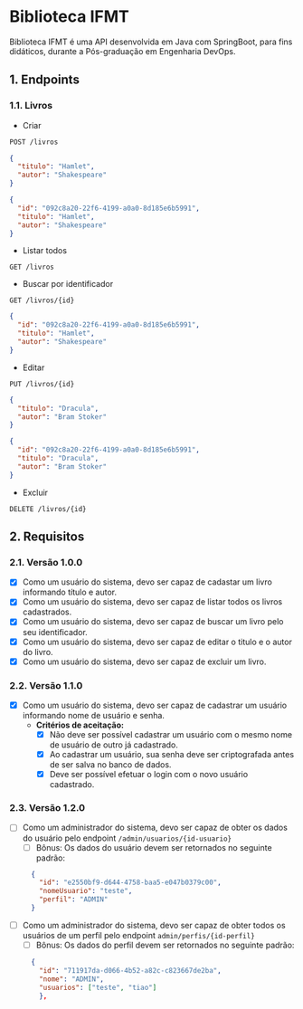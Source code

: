 # Biblioteca IFMT

Biblioteca IFMT é uma API desenvolvida em Java com SpringBoot, para fins didáticos, durante a Pós-graduação em Engenharia DevOps.

## 1. Endpoints

### 1.1. Livros

- Criar
```sh
POST /livros
```
```json
{
  "titulo": "Hamlet",
  "autor": "Shakespeare"
}
```
```json
{
  "id": "092c8a20-22f6-4199-a0a0-8d185e6b5991",
  "titulo": "Hamlet",
  "autor": "Shakespeare"
}
```
- Listar todos
```
GET /livros
```
- Buscar por identificador
```
GET /livros/{id}
```
```json
{
  "id": "092c8a20-22f6-4199-a0a0-8d185e6b5991",
  "titulo": "Hamlet",
  "autor": "Shakespeare"
}
```
- Editar
```
PUT /livros/{id}
```
```json
{
  "titulo": "Dracula",
  "autor": "Bram Stoker"
}
```
```json
{
  "id": "092c8a20-22f6-4199-a0a0-8d185e6b5991",
  "titulo": "Dracula",
  "autor": "Bram Stoker"
}
```
- Excluir
```
DELETE /livros/{id}
```

## 2. Requisitos

### 2.1. Versão 1.0.0

- [x] Como um usuário do sistema, devo ser capaz de cadastar um livro informando título e autor.
- [x] Como um usuário do sistema, devo ser capaz de listar todos os livros cadastrados.
- [x] Como um usuário do sistema, devo ser capaz de buscar um livro pelo seu identificador.
- [x] Como um usuário do sistema, devo ser capaz de editar o titulo e o autor do livro.
- [x] Como um usuário do sistema, devo ser capaz de excluir um livro.

### 2.2. Versão 1.1.0

- [x] Como um usuário do sistema, devo ser capaz de cadastrar um usuário informando nome de usuário e senha.
  - **Critérios de aceitação:**
    - [x] Não deve ser possível cadastrar um usuário com o mesmo nome de usuário de outro já cadastrado.
    - [x] Ao cadastrar um usuário, sua senha deve ser criptografada antes de ser salva no banco de dados.
    - [x] Deve ser possível efetuar o login com o novo usuário cadastrado.

### 2.3. Versão 1.2.0

- [ ] Como um administrador do sistema, devo ser capaz de obter os dados do usuário pelo endpoint `/admin/usuarios/{id-usuario}`
  - [ ] Bônus: Os dados do usuário devem ser retornados no seguinte padrão:
  ```json
    {
      "id": "e2550bf9-d644-4758-baa5-e047b0379c00",
      "nomeUsuario": "teste",
      "perfil": "ADMIN"
    }
  ```
- [ ] Como um administrador do sistema, devo ser capaz de obter todos os usuários de um perfil pelo endpoint `admin/perfis/{id-perfil}`
  - [ ] Bônus: Os dados do perfil devem ser retornados no seguinte padrão:
  ```json
    {
      "id": "711917da-d066-4b52-a82c-c823667de2ba",
      "nome": "ADMIN",
      "usuarios": ["teste", "tiao"]
	  },
  ```
